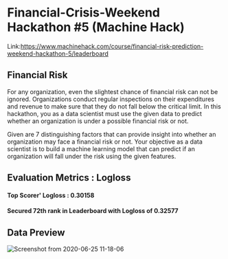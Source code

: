 # Financial-Crisis-Weekend Hackathon #5 (Machine Hack)
Link:https://www.machinehack.com/course/financial-risk-prediction-weekend-hackathon-5/leaderboard
## Financial Risk
For any organization, even the slightest chance of financial risk can not be ignored. Organizations conduct regular inspections on their expenditures and revenue to make sure that they do not fall below the critical limit. In this hackathon, you as a data scientist must use the given data to predict whether an organization is under a possible financial risk or not.

Given are 7 distinguishing factors that can provide insight into whether an organization may face a financial risk or not. Your objective as a data scientist is to build a machine learning model that can predict if an organization will fall under the risk using the given features.
## Evaluation Metrics : Logloss
#### Top Scorer' Logloss : 0.30158
#### Secured 72th rank in Leaderboard with Logloss of 0.32577
## Data Preview
![Screenshot from 2020-06-25 11-18-06](https://user-images.githubusercontent.com/64247956/85662630-c2295780-b6d5-11ea-98a0-e41991020f89.png)
